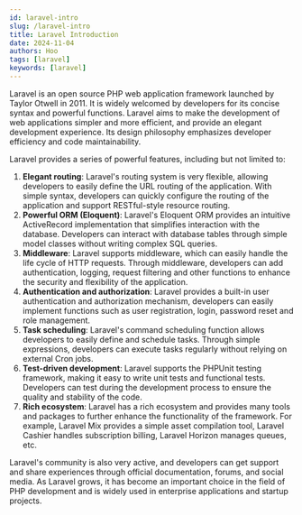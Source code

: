 ```yaml
---
id: laravel-intro
slug: /laravel-intro
title: Laravel Introduction
date: 2024-11-04
authors: Hoo
tags: [laravel]
keywords: [laravel]
---
```


Laravel is an open source PHP web application framework launched by Taylor Otwell in 2011. It is widely welcomed by developers for its concise syntax and powerful functions. Laravel aims to make the development of web applications simpler and more efficient, and provide an elegant development experience. Its design philosophy emphasizes developer efficiency and code maintainability.

Laravel provides a series of powerful features, including but not limited to:

1. **Elegant routing**: Laravel's routing system is very flexible, allowing developers to easily define the URL routing of the application. With simple syntax, developers can quickly configure the routing of the application and support RESTful-style resource routing.
2. **Powerful ORM (Eloquent)**: Laravel's Eloquent ORM provides an intuitive ActiveRecord implementation that simplifies interaction with the database. Developers can interact with database tables through simple model classes without writing complex SQL queries.
3. **Middleware**: Laravel supports middleware, which can easily handle the life cycle of HTTP requests. Through middleware, developers can add authentication, logging, request filtering and other functions to enhance the security and flexibility of the application.
4. **Authentication and authorization**: Laravel provides a built-in user authentication and authorization mechanism, developers can easily implement functions such as user registration, login, password reset and role management.
5. **Task scheduling**: Laravel's command scheduling function allows developers to easily define and schedule tasks. Through simple expressions, developers can execute tasks regularly without relying on external Cron jobs.
6. **Test-driven development**: Laravel supports the PHPUnit testing framework, making it easy to write unit tests and functional tests. Developers can test during the development process to ensure the quality and stability of the code.
7. **Rich ecosystem**: Laravel has a rich ecosystem and provides many tools and packages to further enhance the functionality of the framework. For example, Laravel Mix provides a simple asset compilation tool, Laravel Cashier handles subscription billing, Laravel Horizon manages queues, etc.

Laravel's community is also very active, and developers can get support and share experiences through official documentation, forums, and social media. As Laravel grows, it has become an important choice in the field of PHP development and is widely used in enterprise applications and startup projects.